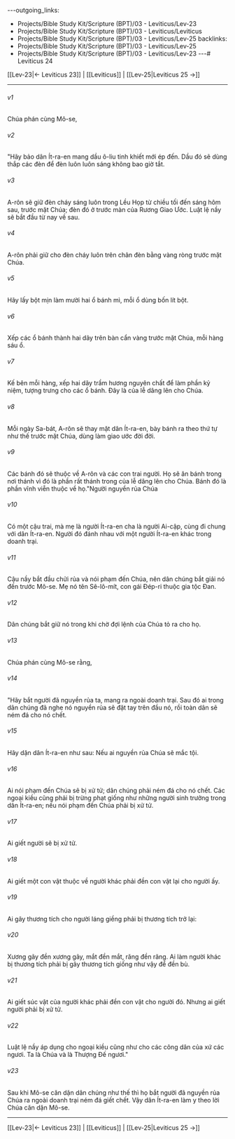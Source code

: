 ---outgoing_links:
  - Projects/Bible Study Kit/Scripture (BPT)/03 - Leviticus/Lev-23
  - Projects/Bible Study Kit/Scripture (BPT)/03 - Leviticus/Leviticus
  - Projects/Bible Study Kit/Scripture (BPT)/03 - Leviticus/Lev-25
backlinks:
  - Projects/Bible Study Kit/Scripture (BPT)/03 - Leviticus/Lev-25
  - Projects/Bible Study Kit/Scripture (BPT)/03 - Leviticus/Lev-23
---# Leviticus 24

[[Lev-23|← Leviticus 23]] | [[Leviticus]] | [[Lev-25|Leviticus 25 →]]
***



###### v1 
Chúa phán cùng Mô-se, 

###### v2 
"Hãy bảo dân Ít-ra-en mang dầu ô-liu tinh khiết mới ép đến. Dầu đó sẽ dùng thắp các đèn để đèn luôn luôn sáng không bao giờ tắt. 

###### v3 
A-rôn sẽ giữ đèn cháy sáng luôn trong Lều Họp từ chiều tối đến sáng hôm sau, trước mặt Chúa; đèn đó ở trước màn của Rương Giao Ước. Luật lệ nầy sẽ bắt đầu từ nay về sau. 

###### v4 
A-rôn phải giữ cho đèn cháy luôn trên chân đèn bằng vàng ròng trước mặt Chúa. 

###### v5 
Hãy lấy bột mịn làm mười hai ổ bánh mì, mỗi ổ dùng bốn lít bột. 

###### v6 
Xếp các ổ bánh thành hai dãy trên bàn cẩn vàng trước mặt Chúa, mỗi hàng sáu ổ. 

###### v7 
Kế bên mỗi hàng, xếp hai dãy trầm hương nguyên chất để làm phần kỷ niệm, tượng trưng cho các ổ bánh. Đây là của lễ dâng lên cho Chúa. 

###### v8 
Mỗi ngày Sa-bát, A-rôn sẽ thay mặt dân Ít-ra-en, bày bánh ra theo thứ tự như thế trước mặt Chúa, dùng làm giao ước đời đời. 

###### v9 
Các bánh đó sẽ thuộc về A-rôn và các con trai người. Họ sẽ ăn bánh trong nơi thánh vì đó là phần rất thánh trong của lễ dâng lên cho Chúa. Bánh đó là phần vĩnh viễn thuộc về họ."Người nguyền rủa Chúa 

###### v10 
Có một cậu trai, mà mẹ là người Ít-ra-en cha là người Ai-cập, cùng đi chung với dân Ít-ra-en. Người đó đánh nhau với một người Ít-ra-en khác trong doanh trại. 

###### v11 
Cậu nầy bắt đầu chửi rủa và nói phạm đến Chúa, nên dân chúng bắt giải nó đến trước Mô-se. Mẹ nó tên Sê-lô-mít, con gái Đép-ri thuộc gia tộc Đan. 

###### v12 
Dân chúng bắt giữ nó trong khi chờ đợi lệnh của Chúa tỏ ra cho họ. 

###### v13 
Chúa phán cùng Mô-se rằng, 

###### v14 
"Hãy bắt người đã nguyền rủa ta, mang ra ngoài doanh trại. Sau đó ai trong dân chúng đã nghe nó nguyền rủa sẽ đặt tay trên đầu nó, rồi toàn dân sẽ ném đá cho nó chết. 

###### v15 
Hãy dặn dân Ít-ra-en như sau: Nếu ai nguyền rủa Chúa sẽ mắc tội. 

###### v16 
Ai nói phạm đến Chúa sẽ bị xử tử; dân chúng phải ném đá cho nó chết. Các ngoại kiều cũng phải bị trừng phạt giống như những người sinh trưởng trong dân Ít-ra-en; nếu nói phạm đến Chúa phải bị xử tử. 

###### v17 
Ai giết người sẽ bị xử tử. 

###### v18 
Ai giết một con vật thuộc về người khác phải đền con vật lại cho người ấy. 

###### v19 
Ai gây thương tích cho người láng giềng phải bị thương tích trở lại: 

###### v20 
Xương gãy đền xương gãy, mắt đền mắt, răng đền răng. Ai làm người khác bị thương tích phải bị gây thương tích giống như vậy để đền bù. 

###### v21 
Ai giết súc vật của người khác phải đền con vật cho người đó. Nhưng ai giết người phải bị xử tử. 

###### v22 
Luật lệ nầy áp dụng cho ngoại kiều cũng như cho các công dân của xứ các ngươi. Ta là Chúa và là Thượng Đế ngươi." 

###### v23 
Sau khi Mô-se căn dặn dân chúng như thế thì họ bắt người đã nguyền rủa Chúa ra ngoài doanh trại ném đá giết chết. Vậy dân Ít-ra-en làm y theo lời Chúa căn dặn Mô-se.

***
[[Lev-23|← Leviticus 23]] | [[Leviticus]] | [[Lev-25|Leviticus 25 →]]
